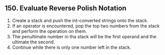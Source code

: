 ## 150. Evaluate Reverse Polish Notation

1. Create a stack and push the int-converted strings onto the stack.
2. If an operator is encountered, pop the top two numbers from the stack and perform the operation on them.
3. The penultimate number in tha stack will be the first operand and the ultimate the second.
4. Continue while there is only one number left in the stack.
